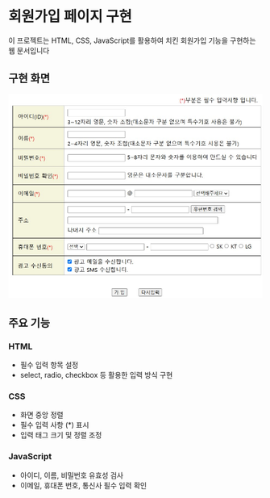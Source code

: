 # 회원가입 페이지 구현
이 프로젝트는 HTML, CSS, JavaScript를 활용하여 치킨 회원가입 기능을 구현하는 웹 문서입니다

## 구현 화면
![joinform result](/images/joinform_result.jpg)

## 주요 기능
### HTML
- 필수 입력 항목 설정
- select, radio, checkbox 등 활용한 입력 방식 구현

### CSS
- 화면 중앙 정렬
- 필수 입력 사항 (*) 표시
- 입력 태그 크기 및 정렬 조정

### JavaScript
- 아이디, 이름, 비밀번호 유효성 검사
- 이메일, 휴대폰 번호, 통신사 필수 입력 확인

